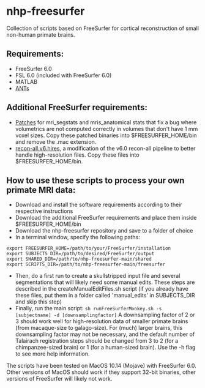 # nhp-freesurfer
Collection of scripts based on FreeSurfer for cortical reconstruction of small non-human primate brains.

## Requirements:
* FreeSurfer 6.0
* FSL 6.0 (included with FreeSurfer 6.0)
* MATLAB
* [ANTs](https://github.com/ANTsX/ANTs)

## Additional FreeSurfer requirements:
* [Patches](https://surfer.nmr.mgh.harvard.edu/fswiki/BrainVolStatsFixed) for mri_segstats and mris_anatomical stats that fix a bug where volumetrics are not computed correctly in volumes that don't have 1 mm voxel sizes. Copy these patched binaries into $FREESURFER_HOME/bin and remove the .mac extension.
* [recon-all.v6.hires](https://github.com/freesurfer/freesurfer/blob/d26114a201333f812d2cef67a338e2685c004d00/scripts/recon-all.v6.hires), a modification of the v6.0 recon-all pipeline to better handle high-resolution files. Copy these files into $FREESURFER_HOME/bin.

## How to use these scripts to process your own primate MRI data:
* Download and install the software requirements according to their respective instructions
* Download the additional FreeSurfer requirements and place them inside $FREESURFER_HOME/bin
* Download the nhp-freesurfer repository and save to a folder of choice
* In a terminal window, specify the following paths:
```
export FREESURFER_HOME=/path/to/your/FreeSurfer/installation
export SUBJECTS_DIR=/path/to/desired/FreeSurfer/output
export SHARED_DIR=/path/to/nhp-freesurfer-main/shared
export SCRIPTS_DIR=/path/to/nhp-freesurfer-main/freesurfer
```
* Then, do a first run to create a skullstripped input file and several segmentations that will likely need some manual edits. These steps are described in the createManualEditFiles.sh script (if you already have these files, put them in a folder called 'manual_edits' in SUBJECTS_DIR and skip this step)
* Finally, run the main script:
`sh runFreeSurferMonkey.sh -s [subjectname] -d [downsamplingfactor]`
A downsampling factor of 2 or 3 should work well for high-resolution data of smaller primate brains (from macaque-size to galago-size). For (much) larger brains, this downsampling factor may not be necessary, and the default number of Talairach registration steps should be changed from 3 to 2 (for a chimpanzee-sized brain) or 1 (for a human-sized brain). Use the -h flag to see more help information.

The scripts have been tested on MacOS 10.14 (Mojave) with FreeSurfer 6.0. Other versions of MacOS should work if they support 32-bit binaries, other versions of FreeSurfer will likely not work.